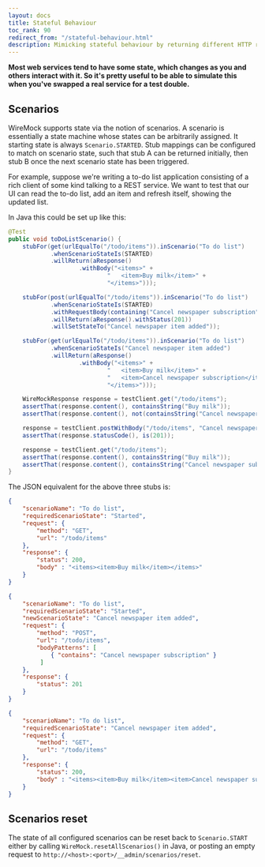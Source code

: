 ```yaml
---
layout: docs
title: Stateful Behaviour
toc_rank: 90
redirect_from: "/stateful-behaviour.html"
description: Mimicking stateful behaviour by returning different HTTP responses for the same request given a scenario's state.
---
```


**Most web services tend to have some state, which changes as you and
others interact with it. So it's pretty useful to be able to simulate
this when you've swapped a real service for a test double.**

## Scenarios

WireMock supports state via the notion of scenarios. A scenario is
essentially a state machine whose states can be arbitrarily assigned. It
starting state is always `Scenario.STARTED`. Stub mappings can be
configured to match on scenario state, such that stub A can be returned
initially, then stub B once the next scenario state has been triggered.

For example, suppose we're writing a to-do list application consisting
of a rich client of some kind talking to a REST service. We want to test
that our UI can read the to-do list, add an item and refresh itself,
showing the updated list.

In Java this could be set up like this:

```java
@Test
public void toDoListScenario() {
    stubFor(get(urlEqualTo("/todo/items")).inScenario("To do list")
            .whenScenarioStateIs(STARTED)
            .willReturn(aResponse()
                    .withBody("<items>" +
                            "   <item>Buy milk</item>" +
                            "</items>")));

    stubFor(post(urlEqualTo("/todo/items")).inScenario("To do list")
            .whenScenarioStateIs(STARTED)
            .withRequestBody(containing("Cancel newspaper subscription"))
            .willReturn(aResponse().withStatus(201))
            .willSetStateTo("Cancel newspaper item added"));

    stubFor(get(urlEqualTo("/todo/items")).inScenario("To do list")
            .whenScenarioStateIs("Cancel newspaper item added")
            .willReturn(aResponse()
                    .withBody("<items>" +
                            "   <item>Buy milk</item>" +
                            "   <item>Cancel newspaper subscription</item>" +
                            "</items>")));

    WireMockResponse response = testClient.get("/todo/items");
    assertThat(response.content(), containsString("Buy milk"));
    assertThat(response.content(), not(containsString("Cancel newspaper subscription")));

    response = testClient.postWithBody("/todo/items", "Cancel newspaper subscription", "text/plain", "UTF-8");
    assertThat(response.statusCode(), is(201));

    response = testClient.get("/todo/items");
    assertThat(response.content(), containsString("Buy milk"));
    assertThat(response.content(), containsString("Cancel newspaper subscription"));
}
```

The JSON equivalent for the above three stubs is:

```json
{
    "scenarioName": "To do list",
    "requiredScenarioState": "Started",
    "request": {
        "method": "GET",
        "url": "/todo/items"
    },
    "response": {
        "status": 200,
        "body" : "<items><item>Buy milk</item></items>"
    }
}

{
    "scenarioName": "To do list",
    "requiredScenarioState": "Started",
    "newScenarioState": "Cancel newspaper item added",
    "request": {
        "method": "POST",
        "url": "/todo/items",
        "bodyPatterns": [
            { "contains": "Cancel newspaper subscription" }
         ]
    },
    "response": {
        "status": 201
    }
}

{
    "scenarioName": "To do list",
    "requiredScenarioState": "Cancel newspaper item added",
    "request": {
        "method": "GET",
        "url": "/todo/items"
    },
    "response": {
        "status": 200,
        "body" : "<items><item>Buy milk</item><item>Cancel newspaper subscription</item></items>"
    }
}
```

## Scenarios reset

The state of all configured scenarios can be reset back to
`Scenario.START` either by calling `WireMock.resetAllScenarios()` in
Java, or posting an empty request to
`http://<host>:<port>/__admin/scenarios/reset`.
